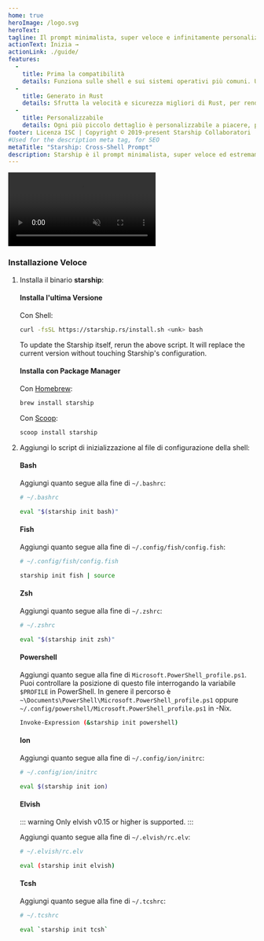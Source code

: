 ```yaml
---
home: true
heroImage: /logo.svg
heroText:
tagline: Il prompt minimalista, super veloce e infinitamente personalizzabile per qualsiasi shell!
actionText: Inizia →
actionLink: ./guide/
features:
  - 
    title: Prima la compatibilità
    details: Funziona sulle shell e sui sistemi operativi più comuni. Usalo ovunque!
  - 
    title: Generato in Rust
    details: Sfrutta la velocità e sicurezza migliori di Rust, per rendere il tuo prompt il più veloce e il più affidabile.
  - 
    title: Personalizzabile
    details: Ogni più piccolo dettaglio è personalizzabile a piacere, per rendere questo messaggio prompt minimalista o ricco delle funzionalità che desideri.
footer: Licenza ISC | Copyright © 2019-present Starship Collaboratori
#Used for the description meta tag, for SEO
metaTitle: "Starship: Cross-Shell Prompt"
description: Starship è il prompt minimalista, super veloce ed estremamente personalizzabile per qualsiasi shell! Mostra le informazioni di cui hai bisogno, rimanendo elegante e minimale. Installazione rapida disponibile per Bash, Fish, ZSH, Ion e PowerShell.
---
```


<div class="center">
  <video class="demo-video" muted autoplay loop playsinline>
    <source src="/demo.webm" type="video/webm">
    <source src="/demo.mp4" type="video/mp4">
  </video>
</div>

### Installazione Veloce

1. Installa il binario **starship**:


   #### Installa l'ultima Versione

   Con Shell:

   ```sh
   curl -fsSL https://starship.rs/install.sh <unk> bash
   ```
   To update the Starship itself, rerun the above script. It will replace the current version without touching Starship's configuration.


   #### Installa con Package Manager

   Con [Homebrew](https://brew.sh/):

   ```sh
   brew install starship
   ```

   Con [Scoop](https://scoop.sh):

   ```powershell
   scoop install starship
   ```

1. Aggiungi lo script di inizializzazione al file di configurazione della shell:


   #### Bash

   Aggiungi quanto segue alla fine di `~/.bashrc`:

   ```sh
   # ~/.bashrc

   eval "$(starship init bash)"
   ```


   #### Fish

   Aggiungi quanto segue alla fine di `~/.config/fish/config.fish`:

   ```sh
   # ~/.config/fish/config.fish

   starship init fish | source
   ```


   #### Zsh

   Aggiungi quanto segue alla fine di `~/.zshrc`:

   ```sh
   # ~/.zshrc

   eval "$(starship init zsh)"
   ```


   #### Powershell

   Aggiungi quanto segue alla fine di `Microsoft.PowerShell_profile.ps1`. Puoi controllare la posizione di questo file interrogando la variabile `$PROFILE` in PowerShell. In genere il percorso è `~\Documents\PowerShell\Microsoft.PowerShell_profile.ps1` oppure `~/.config/powershell/Microsoft.PowerShell_profile.ps1` in -Nix.

   ```sh
   Invoke-Expression (&starship init powershell)
   ```


   #### Ion

   Aggiungi quanto segue alla fine di `~/.config/ion/initrc`:

   ```sh
   # ~/.config/ion/initrc

   eval $(starship init ion)
   ```

   #### Elvish

   ::: warning Only elvish v0.15 or higher is supported. :::

   Aggiungi quanto segue alla fine di `~/.elvish/rc.elv`:

   ```sh
   # ~/.elvish/rc.elv

   eval (starship init elvish)
   ```


   #### Tcsh

   Aggiungi quanto segue alla fine di `~/.tcshrc`:

   ```sh
   # ~/.tcshrc

   eval `starship init tcsh`
   ```
